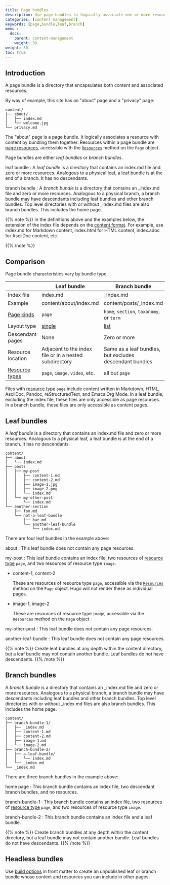 ```yaml
---
title: Page bundles
description: Use page bundles to logically associate one or more resources with content.
categories: [content management]
keywords: [page,bundle,leaf,branch]
menu :
  docs:
    parent: content-management
    weight: 30
weight: 30
toc: true
---
```


## Introduction

A page bundle is a directory that encapsulates both content and associated resources.

By way of example, this site has an "about" page and a "privacy" page:

```text
content/
├── about/
│   ├── index.md
│   └── welcome.jpg
└── privacy.md
```

The "about" page is a page bundle. It logically associates a resource with content by bundling them together. Resources within a page bundle are [page resources], accessible with the [`Resources`] method on the `Page` object.

Page bundles are either _leaf bundles_ or _branch bundles_.

leaf bundle
: A _leaf bundle_ is a directory that contains an index.md file and zero or more resources. Analogous to a physical leaf, a leaf bundle is at the end of a branch. It has no descendants.

branch bundle
: A _branch bundle_ is a directory that contains an _index.md file and zero or more resources. Analogous to a physical branch, a branch bundle may have descendants including leaf bundles and other branch bundles. Top level directories with or without _index.md files are also branch bundles. This includes the home page.

{{% note %}}
In the definitions above and the examples below, the extension of the index file depends on the [content format]. For example, use index.md for Markdown content, index.html for HTML content, index.adoc for AsciiDoc content, etc.

[content format]: /getting-started/glossary/#content-format
{{% /note %}}

## Comparison

Page bundle characteristics vary by bundle type.

|                     | Leaf bundle                                             | Branch bundle                                           |
|---------------------|---------------------------------------------------------|---------------------------------------------------------|
| Index file          | index.md                                                | _index.md                                               |
| Example             | content/about/index.md                                  | content/posts/_index.md                                 |
| [Page kinds]        | `page`                                                  | `home`, `section`, `taxonomy`, or `term`                |
| Layout type         | [single]                                                | [list]                                                  |
| Descendant pages    | None                                                    | Zero or more                                            |
| Resource location   | Adjacent to the index file or in a nested subdirectory  | Same as a leaf bundles, but excludes descendant bundles |
| [Resource types]    | `page`, `image`, `video`, etc.                          | all but `page`                                          |

Files with [resource type] `page` include content written in Markdown, HTML, AsciiDoc, Pandoc, reStructuredText, and Emacs Org Mode. In a leaf bundle, excluding the index file, these files are only accessible as page resources. In a branch bundle, these files are only accessible as content pages.

## Leaf bundles

A _leaf bundle_ is a directory that contains an index.md file and zero or more resources. Analogous to a physical leaf, a leaf bundle is at the end of a branch. It has no descendants.

```text
content/
├── about
│   └── index.md
├── posts
│   ├── my-post
│   │   ├── content-1.md
│   │   ├── content-2.md
│   │   ├── image-1.jpg
│   │   ├── image-2.png
│   │   └── index.md
│   └── my-other-post
│       └── index.md
└── another-section
    ├── foo.md
    └── not-a-leaf-bundle
        ├── bar.md
        └── another-leaf-bundle
            └── index.md
```

There are four leaf bundles in the example above:

about
: This leaf bundle does not contain any page resources.

my-post
: This leaf bundle contains an index file, two resources of [resource type] `page`, and two resources of resource type `image`.

- content-1, content-2

  These are resources of resource type `page`, accessible via the [`Resources`] method on the `Page` object. Hugo will not render these as individual pages.

- image-1, image-2

  These are resources of resource type `image`, accessible via the `Resources` method on the `Page` object

my-other-post
: This leaf bundle does not contain any page resources.

another-leaf-bundle
: This leaf bundle does not contain any page resources.

{{% note %}}
Create leaf bundles at any depth within the content directory, but a leaf bundle may not contain another bundle. Leaf bundles do not have descendants.
{{% /note %}}

## Branch bundles

A _branch bundle_ is a directory that contains an _index.md file and zero or more resources. Analogous to a physical branch, a branch bundle may have descendants including leaf bundles and other branch bundles. Top level directories with or without _index.md files are also branch bundles. This includes the home page.

```text
content/
├── branch-bundle-1/
│   ├── _index.md
│   ├── content-1.md
│   ├── content-2.md
│   ├── image-1.md
│   └── image-2.md
├── branch-bundle-2/
│   ├── a-leaf-bundle/
│   │   └── index.md
│   └── _index.md
└── _index.md
```

There are three branch bundles in the example above:

home page
: This branch bundle contains an index file, two descendant branch bundles, and no resources.

branch-bundle-1
:  This branch bundle contains an index file, two resources of [resource type] `page`, and two resources of resource type `image`.

branch-bundle-2
: This branch bundle contains an index file and a leaf bundle.

{{% note %}}
Create branch bundles at any depth within the content directory, but a leaf bundle may not contain another bundle. Leaf bundles do not have descendants.
{{% /note %}}


## Headless bundles

Use [build options] in front matter to create an unpublished leaf or branch bundle whose content and resources you can include in other pages.

[`Resources`]: /methods/page/resources/
[build options]: content-management/build-options/
[list]: /templates/lists/
[page kinds]: /getting-started/glossary/#page-kind
[page resources]: /content-management/page-resources/
[resource type]: /getting-started/glossary/#resource-type
[resource types]: /getting-started/glossary/#resource-type
[single]: /templates/single-page-templates/
